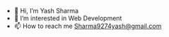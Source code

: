 - 👋 Hi, I’m Yash Sharma
- 👀 I’m interested in Web Development
- 📫 How to reach me Sharma9274yash@gmail.com

<!---
9274sharma/9274sharma is a ✨ special ✨ repository because its `README.md` (this file) appears on your GitHub profile.
You can click the Preview link to take a look at your changes.
--->
